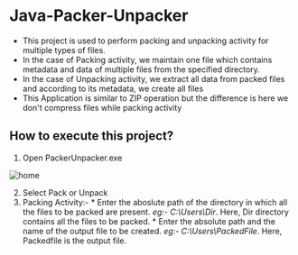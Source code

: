 # Java-Packer-Unpacker

* This project is used to perform packing and unpacking activity for multiple types of files.
* In the case of Packing activity, we maintain one file which contains metadata and data of multiple files from the specified directory.
* In the case of Unpacking activity, we extract all data from packed files and according to its metadata, we create all files
* This Application is similar to ZIP operation but the difference is here we don't compress files while packing activity

## How to execute this project?

1. Open PackerUnpacker.exe 
  
  ![home](https://user-images.githubusercontent.com/36303896/92306328-daf29b00-efab-11ea-8683-a3e08d913698.png)

2. Select Pack or Unpack
  1. Packing Activity:- 
    * Enter the aboslute path of the directory in which all the files to be packed are present. *eg:- C:\Users\Dir*. Here, Dir directory contains all the files to be packed.
    * Enter the absolute path and the name of the output file to be created. *eg:- C:\Users\PackedFile*. Here, Packedfile is the output file.
    
